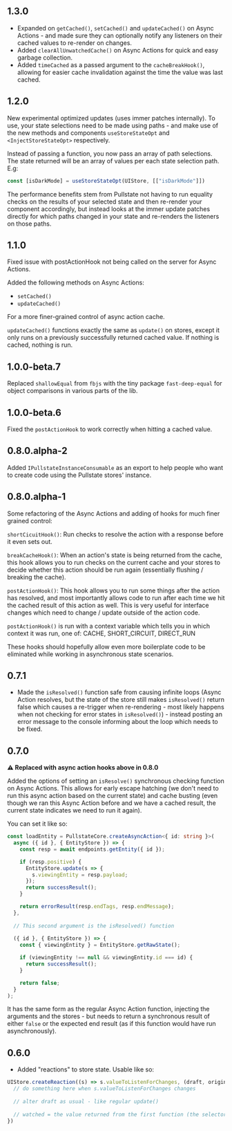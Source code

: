 ## 1.3.0

* Expanded on `getCached()`, `setCached()` and `updateCached()` on Async Actions - and made sure they can optionally notify any listeners on their cached values to re-render on changes.
* Added `clearAllUnwatchedCache()` on Async Actions for quick and easy garbage collection.
* Added `timeCached` as a passed argument to the `cacheBreakHook()`, allowing for easier cache invalidation against the time the value was last cached.

## 1.2.0

New experimental optimized updates (uses immer patches internally). To use, your state selections need to be made using paths - and make use of the new methods and components `useStoreStateOpt` and `<InjectStoreStateOpt>` respectively.

Instead of passing a function, you now pass an array of path selections. The state returned will be an array of values per each state selection path. E.g:

```ts
const [isDarkMode] = useStoreStateOpt(UIStore, [["isDarkMode"]])
```

The performance benefits stem from Pullstate not having to run equality checks on the results of your selected state and then re-render your component accordingly, but instead looks at the immer update patches directly for which paths changed in your state and re-renders the listeners on those paths.

## 1.1.0

Fixed issue with postActionHook not being called on the server for Async Actions.

Added the following methods on Async Actions:

* `setCached()`
* `updateCached()`

For a more finer-grained control of async action cache.

`updateCached()` functions exactly the same as `update()` on stores, except it only runs on a previously successfully returned cached value. If nothing is cached, nothing is run.

## 1.0.0-beta.7

Replaced `shallowEqual` from `fbjs` with the tiny package `fast-deep-equal` for object comparisons in various parts of the lib.

## 1.0.0-beta.6

Fixed the `postActionHook` to work correctly when hitting a cached value.

## 0.8.0.alpha-2

Added `IPullstateInstanceConsumable` as an export to help people who want to create code using the Pullstate stores' instance.

## 0.8.0.alpha-1

Some refactoring of the Async Actions and adding of hooks for much finer grained control:

`shortCicuitHook()`: Run checks to resolve the action with a response before it even sets out.

`breakCacheHook()`: When an action's state is being returned from the cache, this hook allows you to run checks on the current cache and your stores to decide whether this action should be run again (essentially flushing / breaking the cache).

`postActionHook()`: This hook allows you to run some things after the action has resolved, and most importantly allows code to run after each time we hit the cached result of this action as well. This is very useful for interface changes which need to change / update outside of the action code.

`postActionHook()` is run with a context variable which tells you in which context it was run, one of: CACHE, SHORT_CIRCUIT, DIRECT_RUN 

These hooks should hopefully allow even more boilerplate code to be eliminated while working in asynchronous state scenarios.

## 0.7.1

* Made the `isResolved()` function safe from causing infinite loops (Async Action resolves, but the state of the store still makes `isResolved()` return false which causes a re-trigger when re-rendering - most likely happens when not checking for error states in `isResolved()`) - instead posting an error message to the console informing about the loop which needs to be fixed.

## 0.7.0

**:warning: Replaced with async action hooks above in 0.8.0**

Added the options of setting an `isResolve()` synchronous checking function on Async Actions. This allows for early escape hatching (we don't need to run this async action based on the current state) and cache busting (even though we ran this Async Action before and we have a cached result, the current state indicates we need to run it again).

You can set it like so:

```typescript jsx
const loadEntity = PullstateCore.createAsyncAction<{ id: string }>(
  async ({ id }, { EntityStore }) => {
    const resp = await endpoints.getEntity({ id });

    if (resp.positive) {
      EntityStore.update(s => {
        s.viewingEntity = resp.payload;
      });
      return successResult();
    }

    return errorResult(resp.endTags, resp.endMessage);
  },
  
  // This second argument is the isResolved() function
  
  ({ id }, { EntityStore }) => {
    const { viewingEntity } = EntityStore.getRawState();

    if (viewingEntity !== null && viewingEntity.id === id) {
      return successResult();
    }

    return false;
  }
);
```

It has the same form as the regular Async Action function, injecting the arguments and the stores - but needs to return a synchronous result of either `false` or the expected end result (as if this function would have run asynchronously).

## 0.6.0

* Added "reactions" to store state. Usable like so:

```typescript jsx
UIStore.createReaction((s) => s.valueToListenForChanges, (draft, original, watched) => {
  // do something here when s.valueToListenForChanges changes
  
  // alter draft as usual - like regular update()
  
  // watched = the value returned from the first function (the selector for what to watch)
})
```
